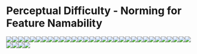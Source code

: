 Perceptual Difficulty - Norming for Feature Namability
================

![](analysis_files/figure-markdown_github/objects-1.png)![](analysis_files/figure-markdown_github/objects-2.png)![](analysis_files/figure-markdown_github/objects-3.png)![](analysis_files/figure-markdown_github/objects-4.png)![](analysis_files/figure-markdown_github/objects-5.png)![](analysis_files/figure-markdown_github/objects-6.png)![](analysis_files/figure-markdown_github/objects-7.png)![](analysis_files/figure-markdown_github/objects-8.png)![](analysis_files/figure-markdown_github/objects-9.png)![](analysis_files/figure-markdown_github/objects-10.png)![](analysis_files/figure-markdown_github/objects-11.png)![](analysis_files/figure-markdown_github/objects-12.png)![](analysis_files/figure-markdown_github/objects-13.png)![](analysis_files/figure-markdown_github/objects-14.png)![](analysis_files/figure-markdown_github/objects-15.png)![](analysis_files/figure-markdown_github/objects-16.png)![](analysis_files/figure-markdown_github/objects-17.png)![](analysis_files/figure-markdown_github/objects-18.png)![](analysis_files/figure-markdown_github/objects-19.png)![](analysis_files/figure-markdown_github/objects-20.png)![](analysis_files/figure-markdown_github/objects-21.png)![](analysis_files/figure-markdown_github/objects-22.png)![](analysis_files/figure-markdown_github/objects-23.png)![](analysis_files/figure-markdown_github/objects-24.png)![](analysis_files/figure-markdown_github/objects-25.png)![](analysis_files/figure-markdown_github/objects-26.png)![](analysis_files/figure-markdown_github/objects-27.png)![](analysis_files/figure-markdown_github/objects-28.png)![](analysis_files/figure-markdown_github/objects-29.png)![](analysis_files/figure-markdown_github/objects-30.png)![](analysis_files/figure-markdown_github/objects-31.png)![](analysis_files/figure-markdown_github/objects-32.png)![](analysis_files/figure-markdown_github/objects-33.png)![](analysis_files/figure-markdown_github/objects-34.png)![](analysis_files/figure-markdown_github/objects-35.png)
